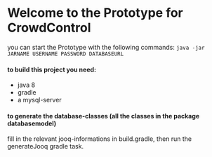 # Welcome to the Prototype for CrowdControl
you can start the Prototype with the following commands: `java -jar JARNAME USERNAME PASSWORD DATABASEURL`

#### to build this project you need:
- java 8
- gradle
- a mysql-server


#### to generate the database-classes (all the classes in the package databasemodel)
fill in the relevant jooq-informations in build.gradle, then run the generateJooq gradle task.